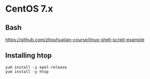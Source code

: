# CentOS 7.x

## Bash

https://github.com/zhouhuajian-course/linux-shell-script-example

## Installing htop

```shell
yum install -y epel-release 
yum install -y htop
```
